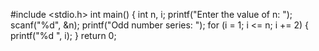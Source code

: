 #include <stdio.h>
int main() {
 int n, i;
 printf("Enter the value of n: ");
 scanf("%d", &n);
 printf("Odd number series: ");
 for (i = 1; i <= n; i += 2) {
 printf("%d ", i);
 }
 return 0;
